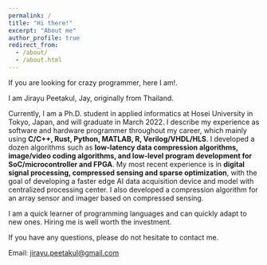 ```yaml
---
permalink: /
title: "Hi there!"
excerpt: "About me"
author_profile: true
redirect_from: 
  - /about/
  - /about.html
---
```

If you are looking for crazy programmer, here I am!.

I am Jirayu Peetakul, Jay, originally from Thailand.

Currently, I am a Ph.D. student in applied informatics at Hosei University in Tokyo, Japan, and will graduate in March 2022. 
I describe my experience as software and hardware programmer throughout my career, which mainly using
**C/C++, Rust, Python, MATLAB, R, Verilog/VHDL/HLS**.
I developed a dozen algorithms such as 
**low-latency data compression algorithms, image/video coding algorithms, and low-level program development for SoC/microcontroller and FPGA**. 
My most recent experience is in 
**digital signal processing, compressed sensing and sparse optimization**, 
with the goal of developing a faster edge AI data acquisition device and model with centralized processing center. 
I also developed a compression algorithm for an array sensor and imager based on compressed sensing. 

I am a quick learner of programming languages and can quickly adapt to new ones.
Hiring me is well worth the investment. 

If you have any questions, please do not hesitate to contact me.

Email: jirayu.peetakul@gmail.com
